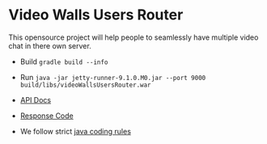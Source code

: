 Video Walls Users Router
==================

This opensource project will help people to seamlessly have multiple video chat in there own server.

* Build `gradle build --info`

* Run `java -jar jetty-runner-9.1.0.M0.jar --port 9000 build/libs/videoWallsUsersRouter.war`

* [API Docs](https://documenter.getpostman.com/view/4519932/RWEdtLJN)

* [Response Code](https://docs.google.com/spreadsheets/d/e/2PACX-1vRQBYAwqRdtrRPNgMN4ZeUYUMym8-FeVYYL6zJeYjdwAjQSqQx0roVnCqarF8hSL3pSt8dRo14IkxOE/pubhtml)

* We follow strict [java coding rules](https://github.com/RocketChat/java-code-styles/blob/master/CODING_STYLE.md)